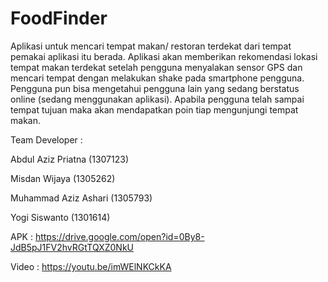 # FoodFinder
Aplikasi untuk mencari tempat makan/ restoran terdekat dari tempat pemakai aplikasi itu berada. Aplikasi akan memberikan rekomendasi lokasi tempat makan terdekat setelah pengguna menyalakan sensor GPS dan mencari tempat dengan melakukan shake pada smartphone pengguna.
Pengguna pun bisa mengetahui pengguna lain yang sedang berstatus online (sedang menggunakan aplikasi). Apabila pengguna telah sampai tempat tujuan maka akan mendapatkan poin tiap mengunjungi tempat makan.

Team Developer :

Abdul Aziz Priatna (1307123)

Misdan Wijaya (1305262)

Muhammad Aziz Ashari (1305793)

Yogi Siswanto (1301614)



APK : https://drive.google.com/open?id=0By8-JdB5pJ1FV2hvRGtTQXZ0NkU

Video : https://youtu.be/imWElNKCkKA
